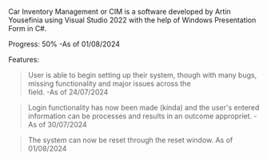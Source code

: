 Car Inventory Management or CIM is a software developed by Artin Yousefinia using Visual Studio 2022 with the help of Windows Presentation Form in C#.

Progress: 50% -As of 01/08/2024

Features:
  > User is able to begin setting up their system, though with many bugs, missing functionality and major issues across the   
    field. -As of 24/07/2024

  > Login functionality has now been made (kinda) and the user's entered information can be processes and results in an 
    outcome appropriet. -As of 30/07/2024

  > The system can now be reset through the reset window. As of 01/08/2024
